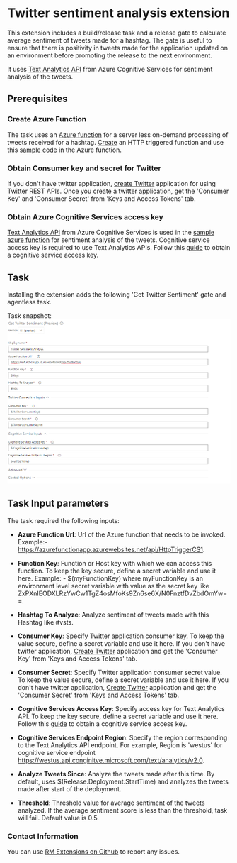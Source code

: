 # **Twitter sentiment analysis extension**

This extension includes a build/release task and a release gate to calculate average sentiment of tweets made for a hashtag. The gate is useful to ensure that there is positivity in tweets made for the application updated on an environment before promoting the release to the next environment.

It uses [Text Analytics API](https://azure.microsoft.com/en-in/services/cognitive-services/text-analytics) from Azure Cognitive Services for sentiment analysis of the tweets.
## **Prerequisites**

### **Create Azure Function**

The task uses an [Azure function](https://azure.microsoft.com/en-us/services/functions) for a server less on-demand processing of tweets received for a hashtag. [Create](https://docs.microsoft.com/en-us/azure/azure-functions/functions-create-first-azure-function) an HTTP triggered function and use this [sample code](TwitterSentimentAnalysisAzureFunction.txt) in the Azure function.

### **Obtain Consumer key and secret for Twitter**

If you don't have twitter application, [create Twitter](https://apps.twitter.com/) application for using Twitter REST APIs. Once you create a twitter application, get the 'Consumer Key' and 'Consumer Secret' from 'Keys and Access Tokens' tab. 

### **Obtain Azure Cognitive Services access key**

[Text Analytics API](https://azure.microsoft.com/en-in/services/cognitive-services/text-analytics) from Azure Cognitive Services is used in the [sample azure function](TwitterSentimentAnalysisAzureFunction.txt) for sentiment analysis of the tweets. Cognitive service access key is required to use Text Analytics APIs. Follow this [guide](https://docs.microsoft.com/en-in/azure/cognitive-services/text-analytics/how-tos/text-analytics-how-to-access-key) to obtain a cognitive service access key. 

## **Task**

Installing the extension adds the following 'Get Twitter Sentiment' gate and agentless task.

Task snapshot:
 ![Task snapshot](Images/TaskInputs.png)

 ## **Task Input parameters**
 
 The task required the following inputs:
 
 * **Azure Function Url**:  Url of the Azure function that needs to be invoked​. Example:- https://azurefunctionapp.azurewebsites.net/api/HttpTriggerCS1.
 
 * **Function Key**:  Function or Host key with which we can access this function. To keep the key secure, define a secret variable and use it here. Example: - $(myFunctionKey) where myFunctionKey is an environment level secret variable with value as the secret key like ZxPXnIEODXLRzYwCw1TgZ4osMfoKs9Zn6se6X/N0FnztfDvZbdOmYw==.

 * **Hashtag To Analyze**: Analyze sentiment of tweets made with this Hashtag like #vsts.

 * **Consumer Key**:  Specify Twitter application consumer key. To keep the value secure, define a secret variable and use it here. If you don't have twitter application, [Create Twitter](https://apps.twitter.com/) application and get the 'Consumer Key' from 'Keys and Access Tokens' tab.

 * **Consumer Secret**:  Specify Twitter application consumer secret value. To keep the value secure, define a secret variable and use it here. If you don't have twitter application, [Create Twitter](https://apps.twitter.com/) application and get the 'Consumer Secret' from 'Keys and Access Tokens' tab.

 * **Cognitive Services Access Key**:  Specify access key for Text Analytics API. To keep the key secure, define a secret variable and use it here. Follow this [guide](https://docs.microsoft.com/en-in/azure/cognitive-services/text-analytics/how-tos/text-analytics-how-to-access-key) to obtain a cognitive service access key.

 * **Cognitive Services Endpoint Region**:  Specify the region corresponding to the Text Analytics API endpoint. For example, Region is 'westus' for cognitive service endpoint https://westus.api.conginitve.microsoft.com/text/analytics/v2.0.

 * **Analyze Tweets Since**:  Analyze the tweets made after this time. By default, uses $(Release.Deployment.StartTime) and analyzes the tweets made after start of the deployment.

 * **Threshold**: Threshold value for average sentiment of the tweets analyzed. If the average sentiment score is less than the threshold, task will fail. Default value is 0.5.

### **Contact Information**
You can use [RM Extensions on Github](https://github.com/Microsoft/vsts-rm-extensions/issues) to report any issues.
